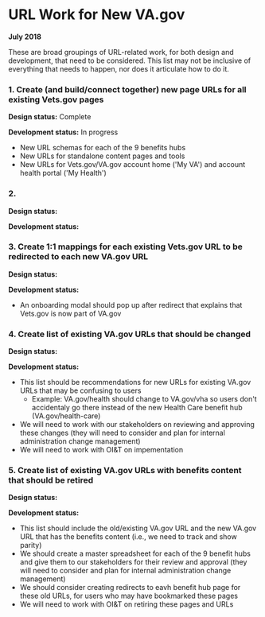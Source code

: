 # URL Work for New VA.gov
**July 2018**

These are broad groupings of URL-related work, for both design and development, that need to be considered. This list may not be inclusive of everything that needs to happen, nor does it articulate how to do it.

### 1. Create (and build/connect together) new page URLs for all existing Vets.gov pages

**Design status:** Complete

**Development status:** In progress

- New URL schemas for each of the 9 benefits hubs
- New URLs for standalone content pages and tools
- New URLs for Vets.gov/VA.gov account home ('My VA') and account health portal ('My Health')

### 2. 

**Design status:** 

**Development status:** 


### 3. Create 1:1 mappings for each existing Vets.gov URL to be redirected to each new VA.gov URL

**Design status:** 

**Development status:** 

- An onboarding modal should pop up after redirect that explains that Vets.gov is now part of VA.gov

### 4. Create list of existing VA.gov URLs that should be changed

**Design status:** 

**Development status:**

- This list should be recommendations for new URLs for existing VA.gov URLs that may be confusing to users
  - Example: VA.gov/health should change to VA.gov/vha so users don't accidentaly go there instead of the new Health Care benefit hub (VA.gov/health-care)
- We will need to work with our stakeholders on reviewing and approving these changes (they will need to consider and plan for internal administration change management)
- We will need to work with OI&T on impementation

### 5. Create list of existing VA.gov URLs with benefits content that should be retired

**Design status:** 

**Development status:**

- This list should include the old/existing VA.gov URL and the new VA.gov URL that has the benefits content (i.e., we need to track and show parity)
- We should create a master spreadsheet for each of the 9 benefit hubs and give them to our stakeholders for their review and approval (they will need to consider and plan for internal administration change management)
- We should consider creating redirects to eavh benefit hub page for these old URLs, for users who may have bookmarked these pages
- We will need to work with OI&T on retiring these pages and URLs
